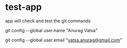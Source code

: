 # test-app
app will check and test the git commands


git config --global user.name "Anurag Vatsa"

git config --global user.email "vatsa.anurag@gmail.com"
